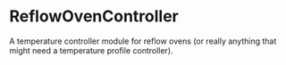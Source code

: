 ReflowOvenController
====================

A temperature controller module for reflow ovens (or really anything that might need a temperature profile controller).
